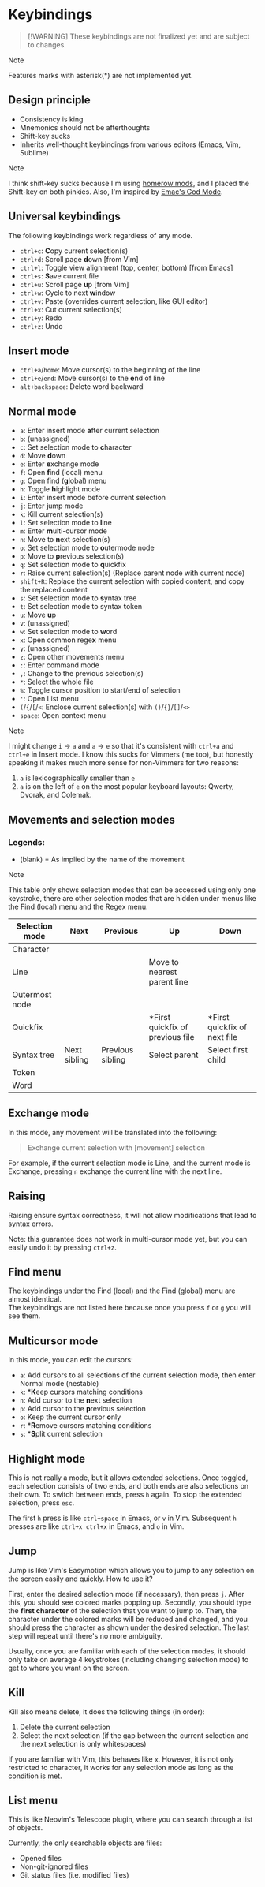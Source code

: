 # Keybindings
>  [!WARNING]
> These keybindings are not finalized yet and are subject to changes.

> [!NOTE] 
> Features marks with asterisk(*) are not implemented yet.

## Design principle
- Consistency is king 
- Mnemonics should not be afterthoughts
- Shift-key sucks 
- Inherits well-thought keybindings from various editors (Emacs, Vim, Sublime)

> [!NOTE] 
> I think shift-key sucks because I'm using [homerow mods](https://precondition.github.io/home-row-mods), and I placed the Shift-key on both pinkies. Also, I'm inspired by [Emac's God Mode](https://github.com/emacsorphanage/god-mode).

## Universal keybindings
The following keybindings work regardless of any mode. 


- `ctrl+c`: **C**opy current selection(s)
- `ctrl+d`: Scroll page **d**own [from Vim]
- `ctrl+l`: Toggle view a**l**ignment (top, center, bottom) [from Emacs]
- `ctrl+s`: **S**ave current file
- `ctrl+u`: Scroll page **u**p [from Vim]
- `ctrl+w`: Cycle to next **w**indow
- `ctrl+v`: Paste (overrides current selection, like GUI editor)
- `ctrl+x`: Cut current selection(s)
- `ctrl+y`: Redo
- `ctrl+z`: Undo

## Insert mode
- `ctrl+a`/`home`: Move cursor(s) to the beginning of the line
- `ctrl+e`/`end`: Move cursor(s) to the **e**nd of line
- `alt+backspace`: Delete word backward

## Normal mode
- `a`: Enter insert mode **a**fter current selection
- `b`:  (unassigned)
- `c`: Set selection mode to **c**haracter
- `d`: Move **d**own
- `e`: Enter **e**xchange  mode
- `f`: Open **f**ind (local) menu
- `g`: Open find (**g**lobal) menu
- `h`: Toggle **h**ighlight mode
- `i`: Enter **i**nsert mode before current selection
- `j`: Enter **j**ump mode
- `k`: Kill current selection(s)
- `l`: Set selection mode to **l**ine
- `m`: Enter **m**ulti-cursor mode
- `n`: Move to **n**ext selection(s)
- `o`: Set selection mode to **o**utermode node
- `p`: Move to **p**revious selection(s)
- `q`: Set selection mode to **q**uickfix
- `r`: Raise current selection(s) (Replace parent node with current node)
- `shift+R`: Replace the current selection with copied content, and copy the replaced content
- `s`: Set selection mode to **s**yntax tree
- `t`: Set selection mode to syntax **t**oken
- `u`: Move **u**p
- `v`: (unassigned)
- `w`: Set selection mode to **w**ord
- `x`: Open common rege**x** menu
- `y`: (unassigned)
- `z`: Open other movements menu
- `:`: Enter command mode
- `,`: Change to the previous selection(s)
- `*`: Select the whole file
- `%`: Toggle cursor position to start/end of selection
- `'`: Open List menu
- `(`/`{`/`[`/`<`: Enclose current selection(s) with `()`/`{}`/`[]`/`<>`
- `space`: Open context menu

> [!NOTE] 
> I might change `i` -> `a` and `a` -> `e` so that it's consistent with `ctrl+a` and `ctrl+e` in Insert mode. I know this sucks for Vimmers (me too), but honestly speaking it makes much more sense for non-Vimmers for two reasons:
> 1. `a` is lexicographically smaller than `e`
> 2. `a` is on the left of `e` on the most popular keyboard layouts: Qwerty, Dvorak, and Colemak.

## Movements and selection modes
### Legends:
- (blank) = As implied by the name of the movement

> [!NOTE] 
> This table only shows selection modes that can be accessed using only one keystroke, there are other selection modes that are hidden under menus like the Find (local) menu and the Regex menu.

| Selection mode | Next | Previous | Up | Down |   
|--|--|--|--|--|   
| Character | | | |
| Line | | | Move to nearest parent line |
| Outermost node | | | |
| Quickfix | | | *First quickfix of previous file | *First quickfix of next file
| Syntax tree | Next sibling | Previous sibling | Select parent | Select first child
| Token | | | |
|Word | | | |

## Exchange mode
In this mode, any movement will be translated into the following:
> Exchange current selection with [movement] selection

For example, if the current selection mode is Line, and the current mode is Exchange, pressing `n` exchange the current line with the next line.

## Raising
Raising ensure syntax correctness, it will not allow modifications that lead to syntax errors.

Note: this guarantee does not work in multi-cursor mode yet, but you can easily undo it by pressing `ctrl+z`.

## Find menu
The keybindings under the Find (local) and the Find (global) menu are almost identical.  
The keybindings are not listed here because once you press `f` or `g` you will see them.

## Multicursor mode
In this mode, you can edit the cursors:
- `a`: Add cursors to all selections of the current selection mode, then enter Normal mode (nestable)
- `k`: ***K**eep cursors matching conditions
- `n`: Add cursor to the **n**ext selection
- `p`: Add cursor to the **p**revious selection
- `o`: Keep the current cursor **o**nly
- `r`: ***R**emove cursors matching conditions
- `s`: ***S**plit current selection

## Highlight mode
This is not really a mode, but it allows extended selections. 
Once toggled, each selection consists of two ends, and both ends are also selections on their own. 
To switch between ends, press `h` again. 
To stop the extended selection, press `esc`.

The first `h` press is like `ctrl+space` in Emacs, or `v` in Vim.
Subsequent `h` presses are like `ctrl+x ctrl+x` in Emacs, and `o` in Vim.

## Jump
Jump is like Vim's Easymotion which allows you to jump to any selection on the screen easily and quickly. How to use it?

First, enter the desired selection mode (if necessary), then press `j`. 
After this, you should see colored marks popping up.
Secondly, you should type the **first character** of the selection that you want to jump to.
Then, the character under the colored marks will be reduced and changed, and you should press the character as shown under the desired selection. 
The last step will repeat until there's no more ambiguity.

Usually, once you are familiar with each of the selection modes, it should only take on average 4 keystrokes (including changing selection mode) to get to where you want on the screen.

## Kill
Kill also means delete, it does the following things (in order):
1. Delete the current selection
2. Select the next selection (if the gap between the current selection and the next selection is only whitespaces)

If you are familiar with Vim, this behaves like `x`. However, it is not only restricted to character, it works for any selection mode as long as the condition is met.

## List menu
This is like Neovim's Telescope plugin, where you can search through a list of objects.

Currently, the only searchable objects are files:

- Opened files
- Non-git-ignored files
- Git status files (i.e. modified files) 
